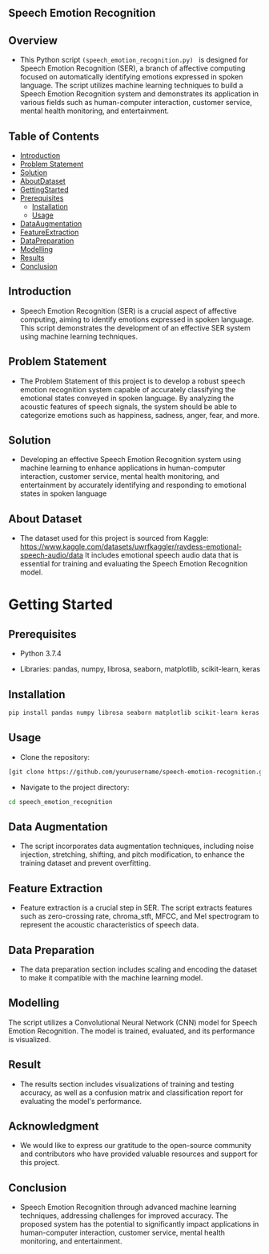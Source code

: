 ## Speech Emotion Recognition

## Overview

* This Python script ```(speech_emotion_recognition.py) ``` is designed for Speech Emotion Recognition (SER), a branch of affective computing focused on automatically identifying emotions expressed in spoken language. The script utilizes machine learning techniques to build a Speech Emotion Recognition system and demonstrates its application in various fields such as human-computer interaction, customer service, mental health monitoring, and entertainment.

## Table of Contents

* [Introduction](#Introduction)
* [Problem Statement](#ProblemStatement)
* [Solution](#Solution)
* [AboutDataset](#AboutDataset)
* [GettingStarted](#GettingStarted)
* [Prerequisites](#Prerequisites)
     * [Installation](#Installation)
     * [Usage](#Usage)
* [DataAugmentation](#DataAgumentation)
* [FeatureExtraction](#FeatureExtraction)
* [DataPreparation](#DataPreparation)
* [Modelling](#Modelling)
* [Results](#Results)
* [Conclusion](#Conclusion)

## Introduction

* Speech Emotion Recognition (SER) is a crucial aspect of affective computing, aiming to identify emotions expressed in spoken language. 
This script demonstrates the development of an effective SER system using machine learning techniques.

## Problem Statement

* The Problem Statement of this project is to develop a robust speech emotion recognition system capable
of accurately classifying the emotional states conveyed in spoken language. By analyzing the
acoustic features of speech signals, the system should be able to categorize emotions such as
happiness, sadness, anger, fear, and more.

## Solution

* Developing an effective Speech Emotion Recognition system using machine learning to enhance applications 
in human-computer interaction, customer service, mental health monitoring, and entertainment by accurately 
identifying and responding to emotional states in spoken language

## About Dataset

* The dataset used for this project is sourced from Kaggle: https://www.kaggle.com/datasets/uwrfkaggler/ravdess-emotional-speech-audio/data
It includes emotional speech audio data that is essential for training and evaluating the Speech Emotion Recognition model.

# Getting Started

## Prerequisites

* Python 3.7.4

* Libraries: pandas, numpy, librosa, seaborn, matplotlib, scikit-learn, keras

## Installation

```bash
pip install pandas numpy librosa seaborn matplotlib scikit-learn keras
```

## Usage

* Clone the repository:

 ```bash
[git clone https://github.com/yourusername/speech-emotion-recognition.git](https://github.com/Aarthilgsn/CVIP_DataScience.git)
```
* Navigate to the project directory:

```bash
cd speech_emotion_recognition
```

## Data Augmentation

* The script incorporates data augmentation techniques, including noise injection, stretching, shifting, 
and pitch modification, to enhance the training dataset and prevent overfitting.

## Feature Extraction

* Feature extraction is a crucial step in SER. The script extracts features such as zero-crossing rate,
chroma_stft, MFCC, and Mel spectrogram to represent the acoustic characteristics of speech data.

## Data Preparation

* The data preparation section includes scaling and encoding the dataset to make it 
compatible with the machine learning model.

## Modelling

The script utilizes a Convolutional Neural Network (CNN) model for Speech Emotion Recognition. 
The model is trained, evaluated, and its performance is visualized.

## Result

* The results section includes visualizations of training and testing accuracy, as well as a 
confusion matrix and classification report for evaluating the model's performance.

## Acknowledgment

* We would like to express our gratitude to the open-source community and contributors who have
provided valuable resources and support for this project.

## Conclusion

* Speech Emotion Recognition through advanced machine learning techniques, addressing challenges 
for improved accuracy. The proposed system has the potential to significantly impact applications
in human-computer interaction, customer service, mental health monitoring, and entertainment.











